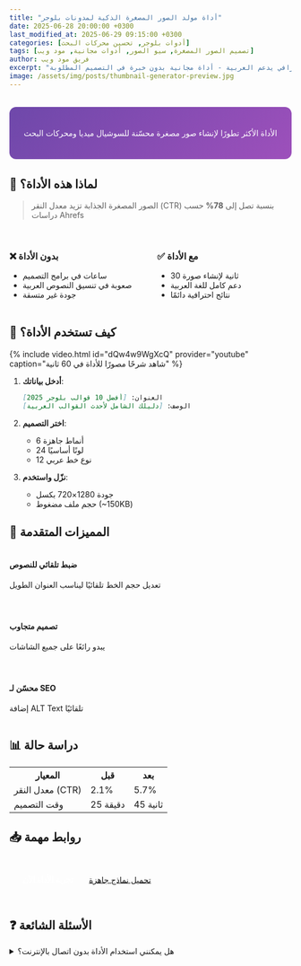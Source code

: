 ```yaml
---
title: "أداة مولد الصور المصغرة الذكية لمدونات بلوجر"
date: 2025-06-28 20:00:00 +0300
last_modified_at: 2025-06-29 09:15:00 +0300
categories: [أدوات بلوجر, تحسين محركات البحث]
tags: [تصميم الصور المصغرة, سيو الصور, أدوات مجانية, مود ويب]
author: فريق مود ويب
excerpt: "أنشئ صورًا مصغرة جذابة تلقائيًا لمقالات بلوجر بتصميم احترافي يدعم العربية - أداة مجانية بدون خبرة في التصميم المطلوبة."
image: /assets/img/posts/thumbnail-generator-preview.jpg
---
```


<div class="featured-box">
  <i class="fas fa-magic"></i>
  <p>الأداة الأكثر تطورًا لإنشاء صور مصغرة محسّنة للسوشيال ميديا ومحركات البحث</p>
</div>

## 🌟 لماذا هذه الأداة؟

<blockquote class="quote-card">
  <p>الصور المصغرة الجذابة تزيد معدل النقر (CTR) بنسبة تصل إلى <strong>78%</strong> حسب دراسات Ahrefs</p>
</blockquote>

<div class="comparison">
  <div class="before">
    <h3>❌ بدون الأداة</h3>
    <ul>
      <li>ساعات في برامج التصميم</li>
      <li>صعوبة في تنسيق النصوص العربية</li>
      <li>جودة غير متسقة</li>
    </ul>
  </div>
  <div class="after">
    <h3>✅ مع الأداة</h3>
    <ul>
      <li>30 ثانية لإنشاء صورة</li>
      <li>دعم كامل للغة العربية</li>
      <li>نتائج احترافية دائمًا</li>
    </ul>
  </div>
</div>

## 🚀 كيف تستخدم الأداة؟

{% include video.html id="dQw4w9WgXcQ" provider="youtube" caption="شاهد شرحًا مصورًا للأداة في 60 ثانية" %}

1. **أدخل بياناتك**:
   ```markdown
   العنوان: [أفضل 10 قوالب بلوجر 2025]
   الوصف: [دليلك الشامل لأحدث القوالب العربية]
   ```

2. **اختر التصميم**:
   - 6 أنماط جاهزة
   - 24 لونًا أساسيًا
   - 12 نوع خط عربي

3. **نزّل واستخدم**:
   - جودة 1280×720 بكسل
   - حجم ملف مضغوط (~150KB)

## 💎 المميزات المتقدمة

<div class="features-grid">
  <div class="feature">
    <i class="fas fa-text-height"></i>
    <h4>ضبط تلقائي للنصوص</h4>
    <p>تعديل حجم الخط تلقائيًا ليناسب العنوان الطويل</p>
  </div>
  <div class="feature">
    <i class="fas fa-mobile-alt"></i>
    <h4>تصميم متجاوب</h4>
    <p>يبدو رائعًا على جميع الشاشات</p>
  </div>
  <div class="feature">
    <i class="fas fa-search"></i>
    <h4>محسّن لـ SEO</h4>
    <p>إضافة ALT Text تلقائيًا</p>
  </div>
</div>

## 📊 دراسة حالة

<table class="performance-table">
  <tr>
    <th>المعيار</th>
    <th>قبل</th>
    <th>بعد</th>
  </tr>
  <tr>
    <td>معدل النقر (CTR)</td>
    <td>2.1%</td>
    <td>5.7%</td>
  </tr>
  <tr>
    <td>وقت التصميم</td>
    <td>25 دقيقة</td>
    <td>45 ثانية</td>
  </tr>
</table>

## 📥 روابط مهمة

<a href="https://www.modweeb.com/p/post-thumbnail-generator.html" class="btn-download" target="_blank">
  <i class="fas fa-external-link-alt"></i> تجربة الأداة الآن
</a>

<a href="/assets/samples/thumbnail-template.zip" class="btn-secondary" download>
  <i class="fas fa-file-download"></i> تحميل نماذج جاهزة
</a>

## ❓ الأسئلة الشائعة

<details>
  <summary>هل يمكنني استخدام الأداة بدون اتصال بالإنترنت؟</summary>
  <p>نعم، متوفرة كإضافة لـ Chrome يمكن تثبيتها للعمل دون اتصال.</p>
</details>

<style>
.featured-box {
  background: linear-gradient(135deg, #6e48aa 0%, #9d50bb 100%);
  color: white;
  padding: 1.5rem;
  border-radius: 12px;
  margin: 2rem 0;
  text-align: center;
}

.comparison {
  display: grid;
  grid-template-columns: 1fr 1fr;
  gap: 1.5rem;
  margin: 2rem 0;
}

.features-grid {
  display: grid;
  grid-template-columns: repeat(auto-fit, minmax(250px, 1fr));
  gap: 1.5rem;
}

.btn-download {
  background-color: var(--button-bg);
  color: white !important;
  padding: 0.8rem 1.5rem;
  border-radius: 50px;
  display: inline-block;
  margin: 1rem 0;
  font-weight: bold;
}
</style>
```
